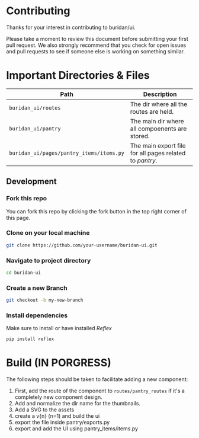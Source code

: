 # Contributing

Thanks for your interest in contributing to buridan/ui.

Please take a moment to review this document before submitting your first pull request. We also strongly recommend that you check for open issues and pull requests to see if someone else is working on something similar.

# Important Directories & Files

| Path                                     | Description                                             |
|------------------------------------------|---------------------------------------------------------|
| `buridan_ui/routes`                      | The dir where all the routes are held.                  |
| `buridan_ui/pantry`                      | The main dir where all compoenents are stored.          |
| `buridan_ui/pages/pantry_items/items.py` | The main export file for all pages related to *pantry*. |

## Development

### Fork this repo

You can fork this repo by clicking the fork button in the top right corner of this page.

### Clone on your local machine

```bash
git clone https://github.com/your-username/buridan-ui.git
```

### Navigate to project directory

```bash
cd buridan-ui
```

### Create a new Branch

```bash
git checkout -b my-new-branch
```

### Install dependencies
Make sure to install or have installed *Reflex*
```bash
pip install reflex
```

# Build (IN PORGRESS)

The following steps should be taken to facilitate adding a new component:

1. First, add the route of the component to ```routes/pantry_routes``` if it's a completely new component design.
2. Add and normalize the dir name for the thumbnails.
3. Add a SVG to the assets
4. create a v{n} (n=1) and build the ui
5. export the file inside pantry/exports.py
6. export and add the UI using pantry_items/items.py